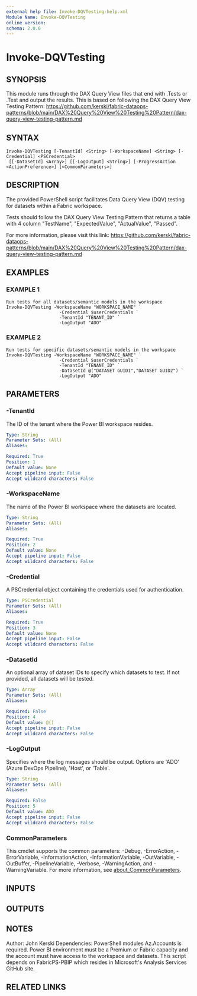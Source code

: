 ```yaml
---
external help file: Invoke-DQVTesting-help.xml
Module Name: Invoke-DQVTesting
online version:
schema: 2.0.0
---
```


# Invoke-DQVTesting

## SYNOPSIS
This module runs through the DAX Query View files that end with .Tests or .Test and output the results.  This is based on following the DAX Query View Testing Pattern: https://github.com/kerski/fabric-dataops-patterns/blob/main/DAX%20Query%20View%20Testing%20Pattern/dax-query-view-testing-pattern.md

## SYNTAX

```
Invoke-DQVTesting [-TenantId] <String> [-WorkspaceName] <String> [-Credential] <PSCredential>
 [[-DatasetId] <Array>] [[-LogOutput] <String>] [-ProgressAction <ActionPreference>] [<CommonParameters>]
```

## DESCRIPTION
The provided PowerShell script facilitates Data Query View (DQV) testing for datasets within a Fabric workspace.

Tests should follow the DAX Query View Testing Pattern that returns a table with 4 column "TestName", "ExpectedValue", "ActualValue", "Passed".

For more information, please visit this link: https://github.com/kerski/fabric-dataops-patterns/blob/main/DAX%20Query%20View%20Testing%20Pattern/dax-query-view-testing-pattern.md

## EXAMPLES

### EXAMPLE 1
```
Run tests for all datasets/semantic models in the workspace
Invoke-DQVTesting -WorkspaceName "WORKSPACE_NAME" `
                    -Credential $userCredentials `
                    -TenantId "TENANT_ID" `
                    -LogOutput "ADO"
```

### EXAMPLE 2
```
Run tests for specific datasets/semantic models in the workspace
Invoke-DQVTesting -WorkspaceName "WORKSPACE_NAME" `
                    -Credential $userCredentials `
                    -TenantId "TENANT_ID" `
                    -DatasetId @("DATASET GUID1","DATASET GUID2") `
                    -LogOutput "ADO"
```

## PARAMETERS

### -TenantId
The ID of the tenant where the Power BI workspace resides.

```yaml
Type: String
Parameter Sets: (All)
Aliases:

Required: True
Position: 1
Default value: None
Accept pipeline input: False
Accept wildcard characters: False
```

### -WorkspaceName
The name of the Power BI workspace where the datasets are located.

```yaml
Type: String
Parameter Sets: (All)
Aliases:

Required: True
Position: 2
Default value: None
Accept pipeline input: False
Accept wildcard characters: False
```

### -Credential
A PSCredential object containing the credentials used for authentication.

```yaml
Type: PSCredential
Parameter Sets: (All)
Aliases:

Required: True
Position: 3
Default value: None
Accept pipeline input: False
Accept wildcard characters: False
```

### -DatasetId
An optional array of dataset IDs to specify which datasets to test.
If not provided, all datasets will be tested.

```yaml
Type: Array
Parameter Sets: (All)
Aliases:

Required: False
Position: 4
Default value: @()
Accept pipeline input: False
Accept wildcard characters: False
```

### -LogOutput
Specifies where the log messages should be output.
Options are 'ADO' (Azure DevOps Pipeline), 'Host', or 'Table'.

```yaml
Type: String
Parameter Sets: (All)
Aliases:

Required: False
Position: 5
Default value: ADO
Accept pipeline input: False
Accept wildcard characters: False
```

### CommonParameters
This cmdlet supports the common parameters: -Debug, -ErrorAction, -ErrorVariable, -InformationAction, -InformationVariable, -OutVariable, -OutBuffer, -PipelineVariable, -Verbose, -WarningAction, and -WarningVariable. For more information, see [about_CommonParameters](http://go.microsoft.com/fwlink/?LinkID=113216).

## INPUTS

## OUTPUTS

## NOTES
Author: John Kerski
Dependencies:  PowerShell modules Az.Accounts is required.
Power BI environment must be a Premium or Fabric capacity and the account must have access to the workspace and datasets.
This script depends on FabricPS-PBIP which resides in Microsoft's Analysis Services GitHub site.

## RELATED LINKS
